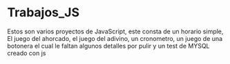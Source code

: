 # Trabajos_JS
Estos son varios proyectos de JavaScript, este consta de un horario simple, El juego del ahorcado, el juego del adivino, un cronometro, un juego de una botonera el cual le faltan algunos detalles por pulir y un test de MYSQL creado con js
